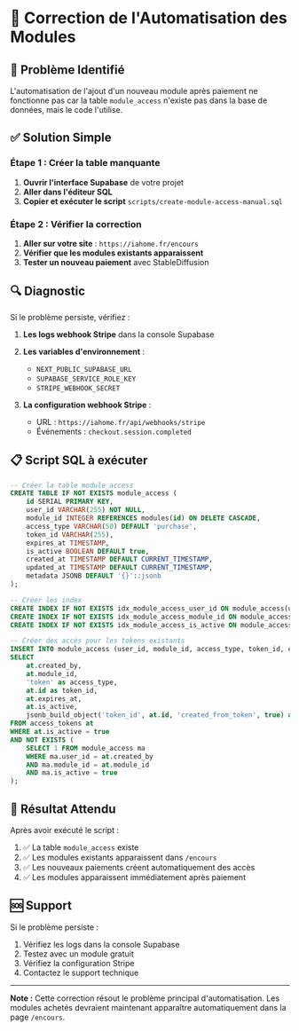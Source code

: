 # 🔧 Correction de l'Automatisation des Modules

## 🚨 Problème Identifié

L'automatisation de l'ajout d'un nouveau module après paiement ne fonctionne pas car la table `module_access` n'existe pas dans la base de données, mais le code l'utilise.

## ✅ Solution Simple

### Étape 1 : Créer la table manquante

1. **Ouvrir l'interface Supabase** de votre projet
2. **Aller dans l'éditeur SQL**
3. **Copier et exécuter le script** `scripts/create-module-access-manual.sql`

### Étape 2 : Vérifier la correction

1. **Aller sur votre site** : `https://iahome.fr/encours`
2. **Vérifier que les modules existants apparaissent**
3. **Tester un nouveau paiement** avec StableDiffusion

## 🔍 Diagnostic

Si le problème persiste, vérifiez :

1. **Les logs webhook Stripe** dans la console Supabase
2. **Les variables d'environnement** :
   - `NEXT_PUBLIC_SUPABASE_URL`
   - `SUPABASE_SERVICE_ROLE_KEY`
   - `STRIPE_WEBHOOK_SECRET`

3. **La configuration webhook Stripe** :
   - URL : `https://iahome.fr/api/webhooks/stripe`
   - Événements : `checkout.session.completed`

## 📋 Script SQL à exécuter

```sql
-- Créer la table module_access
CREATE TABLE IF NOT EXISTS module_access (
    id SERIAL PRIMARY KEY,
    user_id VARCHAR(255) NOT NULL,
    module_id INTEGER REFERENCES modules(id) ON DELETE CASCADE,
    access_type VARCHAR(50) DEFAULT 'purchase',
    token_id VARCHAR(255),
    expires_at TIMESTAMP,
    is_active BOOLEAN DEFAULT true,
    created_at TIMESTAMP DEFAULT CURRENT_TIMESTAMP,
    updated_at TIMESTAMP DEFAULT CURRENT_TIMESTAMP,
    metadata JSONB DEFAULT '{}'::jsonb
);

-- Créer les index
CREATE INDEX IF NOT EXISTS idx_module_access_user_id ON module_access(user_id);
CREATE INDEX IF NOT EXISTS idx_module_access_module_id ON module_access(module_id);
CREATE INDEX IF NOT EXISTS idx_module_access_is_active ON module_access(is_active);

-- Créer des accès pour les tokens existants
INSERT INTO module_access (user_id, module_id, access_type, token_id, expires_at, is_active, metadata)
SELECT 
    at.created_by,
    at.module_id,
    'token' as access_type,
    at.id as token_id,
    at.expires_at,
    at.is_active,
    jsonb_build_object('token_id', at.id, 'created_from_token', true) as metadata
FROM access_tokens at
WHERE at.is_active = true
AND NOT EXISTS (
    SELECT 1 FROM module_access ma 
    WHERE ma.user_id = at.created_by 
    AND ma.module_id = at.module_id
    AND ma.is_active = true
);
```

## 🎯 Résultat Attendu

Après avoir exécuté le script :

1. ✅ La table `module_access` existe
2. ✅ Les modules existants apparaissent dans `/encours`
3. ✅ Les nouveaux paiements créent automatiquement des accès
4. ✅ Les modules apparaissent immédiatement après paiement

## 🆘 Support

Si le problème persiste :

1. Vérifiez les logs dans la console Supabase
2. Testez avec un module gratuit
3. Vérifiez la configuration Stripe
4. Contactez le support technique

---

**Note :** Cette correction résout le problème principal d'automatisation. Les modules achetés devraient maintenant apparaître automatiquement dans la page `/encours`.








